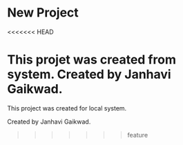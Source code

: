 # New Project
<<<<<<< HEAD

This projet was created from system. 
Created by Janhavi Gaikwad.
=======
This project was created for local system.

Created by Janhavi Gaikwad.



>>>>>>> feature
